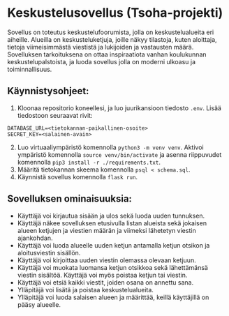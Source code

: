 # Keskustelusovellus (Tsoha-projekti)

Sovellus on toteutus keskustelufoorumista, jolla on keskustelualueita eri aiheille. Alueilla on keskusteluketjuja, joille näkyy tilastoja, kuten aloittaja, tietoja viimeisimmästä viestistä ja lukijoiden ja vastausten määrä. Sovelluksen tarkoituksena on ottaa inspiraatiota vanhan koulukunnan keskustelupalstoista, ja luoda sovellus jolla on moderni ulkoasu ja toiminnallisuus.

## Käynnistysohjeet:

1. Kloonaa repositorio koneellesi, ja luo juurikansioon tiedosto `.env`. Lisää tiedostoon seuraavat rivit:
```
DATABASE_URL=<tietokannan-paikallinen-osoite>
SECRET_KEY=<salainen-avain>
```
2. Luo virtuaaliympäristö komennolla `python3 -m venv venv`. Aktivoi ympäristö komennolla `source venv/bin/activate` ja asenna riippuvudet komennolla `pip3 install -r ./requirements.txt`.
3. Määritä tietokannan skeema komennolla `psql < schema.sql`.
4. Käynnistä sovellus komennolla `flask run`.

## Sovelluksen ominaisuuksia:

 * Käyttäjä voi kirjautua sisään ja ulos sekä luoda uuden tunnuksen.
 * Käyttäjä näkee sovelluksen etusivulla listan alueista sekä jokaisen alueen ketjujen ja viestien määrän ja viimeksi lähetetyn viestin ajankohdan.
 * Käyttäjä voi luoda alueelle uuden ketjun antamalla ketjun otsikon ja aloitusviestin sisällön.
 * Käyttäjä voi kirjoittaa uuden viestin olemassa olevaan ketjuun.
 * Käyttäjä voi muokata luomansa ketjun otsikkoa sekä lähettämänsä viestin sisältöä. Käyttäjä voi myös poistaa ketjun tai viestin.
 * Käyttäjä voi etsiä kaikki viestit, joiden osana on annettu sana.
 * Ylläpitäjä voi lisätä ja poistaa keskustelualueita.
 * Ylläpitäjä voi luoda salaisen alueen ja määrittää, keillä käyttäjillä on pääsy alueelle.
